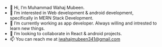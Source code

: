 - 👋 Hi, I’m Muhammad Wahaj Mubeen.
- 👀 I’m interested in Web development & android development, specifically in MERN Stack Development.
- 🌱 I’m currently working as app developer. Always willing and intrested to learn new things.
- 💞️ I’m looking to collaborate in React & android projects.
- 📫 You can reach me at iwahajmubeen341@gmail.com

<!---
WahajMubeen341/WahajMubeen341 is a ✨ special ✨ repository because its `README.md` (this file) appears on your GitHub profile.
You can click the Preview link to take a look at your changes.
--->
